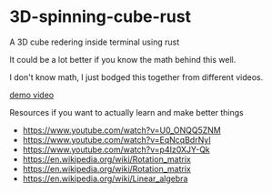 # 3D-spinning-cube-rust
A 3D cube redering inside terminal using rust

It could be a lot better if you know the math behind this well.

I don't know math, I just bodged this together from different videos. 


[demo video](https://youtube.com/shorts/uegKZPdfo3A)

Resources if you want to actually learn and make better things 

 - https://www.youtube.com/watch?v=U0_ONQQ5ZNM
 - https://www.youtube.com/watch?v=EqNcqBdrNyI
 - https://www.youtube.com/watch?v=p4Iz0XJY-Qk
 -  https://en.wikipedia.org/wiki/Rotation_matrix
 - https://en.wikipedia.org/wiki/Rotation_matrix
 - https://en.wikipedia.org/wiki/Linear_algebra
